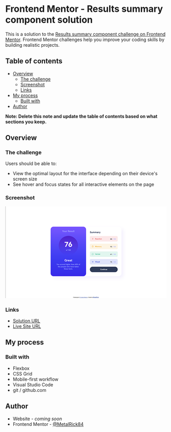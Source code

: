 # Frontend Mentor - Results summary component solution

This is a solution to the [Results summary component challenge on Frontend Mentor](https://www.frontendmentor.io/challenges/results-summary-component-CE_K6s0maV). Frontend Mentor challenges help you improve your coding skills by building realistic projects. 

## Table of contents

- [Overview](#overview)
  - [The challenge](#the-challenge)
  - [Screenshot](#screenshot)
  - [Links](#links)
- [My process](#my-process)
  - [Built with](#built-with)
- [Author](#author)

**Note: Delete this note and update the table of contents based on what sections you keep.**

## Overview

### The challenge

Users should be able to:

- View the optimal layout for the interface depending on their device's screen size
- See hover and focus states for all interactive elements on the page

### Screenshot

![solution-screenshot](./assets/images/solution-screenshot.png)

### Links

- [Solution URL](https://github.com/MetalRick84/FrontEndMentor-results-summary-component)
- [Live Site URL](https://metalrick84.github.io/FrontEndMentor-results-summary-component/)

## My process

### Built with

- Flexbox
- CSS Grid
- Mobile-first workflow
- Visual Studio Code
- git / github.com

## Author

- Website - *coming soon*
- Frontend Mentor - [@MetalRick84](https://www.frontendmentor.io/profile/MetalRick84)





